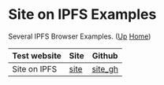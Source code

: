 # Site on IPFS Examples

Several IPFS Browser Examples. ([Up](..) [Home](..\..))


| Test website | Site       | Github
| -------------| ---------  | ------
| Site on IPFS | [site]     |[site_gh]

[site]:                https://web3examples.com/ipfs//site_on_ipfs/mini
[site_gh]:             https://github.com/web3examples/ipfs/tree/master/site_on_ipfs
